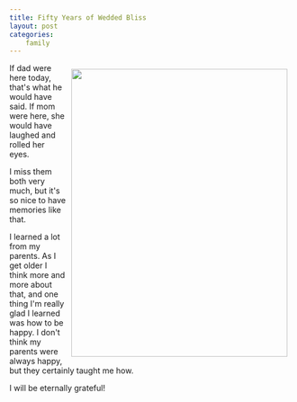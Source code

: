 ```yaml
---
title: Fifty Years of Wedded Bliss
layout: post
categories:
    family
---
```

 <div style="float:right;padding:10px;">
<img src="https://farm9.staticflickr.com/8617/16406145050_b623005728_b.jpg" width="384" height="512" />
</div>

If dad were here today, that's what he would have said. If mom were here, she would have laughed and rolled her eyes.

I miss them both very much, but it's so nice to have memories like that.

I learned a lot from my parents. As I get older I think more and more about that, and one thing I'm really glad I learned was how to be happy. I don't think my parents were always happy, but they certainly taught me how.

I will be eternally grateful!

